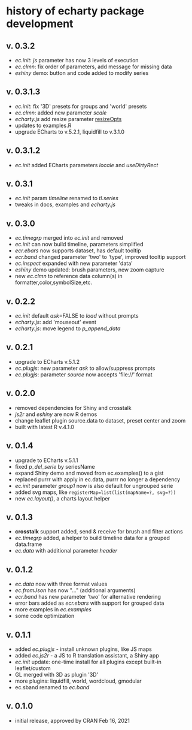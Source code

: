 # history of echarty package development

## v. 0.3.2

- _ec.init_: _js_ parameter has now 3 levels of execution
- _ec.clmn_: fix order of parameters, add message for missing data
- _eshiny_ demo: button and code added to modify series

## v. 0.3.1.3

- _ec.init_: fix '3D' presets for groups and 'world' presets
- _ec.clmn_: added new parameter _scale_
- _echarty.js_ add resize parameter [resizeOpts](https://echarts.apache.org/en/api.html#echartsInstance.resize)
- updates to examples.R
- upgrade ECharts to v.5.2.1, liquidfill to v.3.1.0

## v. 0.3.1.2

- _ec.init_ added ECharts parameters _locale_ and _useDirtyRect_

## v. 0.3.1

- _ec.init_ param _timeline_ renamed to _tl.series_
- tweaks in docs, examples and _echarty.js_

## v. 0.3.0

- _ec.timegrp_ merged into _ec.init_ and removed
- _ec.init_ can now build timeline, parameters simplified
- _ecr.ebars_ now supports dataset, has default tooltip
- _ecr.band_ changed parameter 'two' to 'type', improved tooltip support
- _ec.inspect_ expanded with new parameter 'data'
- _eshiny_ demo updated: brush parameters, new zoom capture
- new _ec.clmn_ to reference data column(s) in formatter,color,symbolSize,etc.

## v. 0.2.2

- _ec.init_ default _ask_=FALSE to _load_ without prompts
- _echarty.js_: add 'mouseout' event
- _echarty.js_: move legend to _p_append_data_

## v. 0.2.1

- upgrade to ECharts v.5.1.2
- _ec.plugjs_: new parameter _ask_ to allow/suppress prompts
- _ec.plugjs_: parameter _source_ now accepts 'file://' format

## v. 0.2.0

- removed dependencies for Shiny and crosstalk
- _js2r_ and _eshiny_ are now R demos
- change leaflet plugin source.data to dataset, preset center and zoom
- built with latest R v.4.1.0

## v. 0.1.4

- upgrade to ECharts v.5.1.1
- fixed _p_del_serie_ by seriesName
- expand Shiny demo and moved from ec.examples() to a gist 
- replaced purrr with apply in ec.data, purrr no longer a dependency
- _ec.init_ parameter _group1_ now is also default for ungrouped serie 
- added svg maps, like ```registerMap=list(list(mapName=?, svg=?))```
- new _ec.layout()_, a charts layout helper

## v. 0.1.3

- **crosstalk** support added, send & receive for brush and filter actions
- _ec.timegrp_ added, a helper to build timeline data for a grouped data.frame
- _ec.data_ with additional parameter *header*

## v. 0.1.2

- _ec.data_ now with three format values
- _ec.fromJson_ has now "..." (additional arguments)
- _ecr.band_ has new parameter 'two' for alternative rendering
- error bars added as _ecr.ebars_ with support for grouped data
- more examples in _ec.examples_
- some code optimization

## v. 0.1.1

- added _ec.plugjs_ - install unknown plugins, like JS maps
- added _ec.js2r_ - a JS to R translation assistant, a Shiny app
- _ec.init_ update: one-time install for all plugins except built-in leaflet/custom
- GL merged with 3D as plugin '3D'
- more plugins: liquidfill, world, wordcloud, gmodular
- ec.sband renamed to _ec.band_

## v. 0.1.0
- initial release, approved by CRAN Feb 16, 2021
